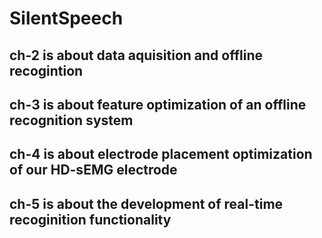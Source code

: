 # SilentSpeech
## ch-2 is about data aquisition and offline recogintion
## ch-3 is about feature optimization of an offline recognition system
## ch-4 is about electrode placement optimization of our HD-sEMG electrode
## ch-5 is about the development of real-time recoginition functionality

